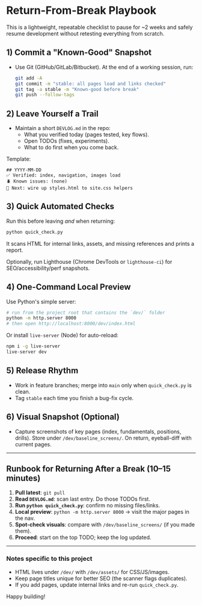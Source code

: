 # Return-From-Break Playbook

This is a lightweight, repeatable checklist to pause for ~2 weeks and safely resume development without retesting everything from scratch.

## 1) Commit a "Known-Good" Snapshot
- Use Git (GitHub/GitLab/Bitbucket). At the end of a working session, run:
  ```bash
  git add -A
  git commit -m "stable: all pages load and links checked"
  git tag -a stable -m "Known-good before break"
  git push --follow-tags
  ```

## 2) Leave Yourself a Trail
- Maintain a short `DEVLOG.md` in the repo:
  - What you verified today (pages tested, key flows).
  - Open TODOs (fixes, experiments).
  - What to do first when you come back.

Template:
```
## YYYY-MM-DD
✅ Verified: index, navigation, images load
🪲 Known issues: (none)
🎯 Next: wire up styles.html to site.css helpers
```

## 3) Quick Automated Checks
Run this before leaving *and* when returning:
```bash
python quick_check.py
```
It scans HTML for internal links, assets, and missing references and prints a report.

Optionally, run Lighthouse (Chrome DevTools or `lighthouse-ci`) for SEO/accessibility/perf snapshots.

## 4) One-Command Local Preview
Use Python's simple server:
```bash
# run from the project root that contains the `dev/` folder
python -m http.server 8000
# then open http://localhost:8000/dev/index.html
```
Or install `live-server` (Node) for auto-reload:
```bash
npm i -g live-server
live-server dev
```

## 5) Release Rhythm
- Work in feature branches; merge into `main` only when `quick_check.py` is clean.
- Tag `stable` each time you finish a bug-fix cycle.

## 6) Visual Snapshot (Optional)
- Capture screenshots of key pages (index, fundamentals, positions, drills). Store under `/dev/baseline_screens/`. On return, eyeball-diff with current pages.

---

## Runbook for Returning After a Break (10–15 minutes)

1. **Pull latest**: `git pull`
2. **Read `DEVLOG.md`**: scan last entry. Do those TODOs first.
3. **Run `python quick_check.py`**: confirm no missing files/links.
4. **Local preview**: `python -m http.server 8000` → visit the major pages in the nav.
5. **Spot-check visuals**: compare with `/dev/baseline_screens/` (if you made them).
6. **Proceed**: start on the top TODO; keep the log updated.

---

### Notes specific to this project
- HTML lives under `/dev/` with `/dev/assets/` for CSS/JS/images.
- Keep page titles unique for better SEO (the scanner flags duplicates).
- If you add pages, update internal links and re-run `quick_check.py`.

Happy building!